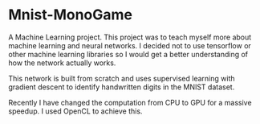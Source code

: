 # Mnist-MonoGame
A Machine Learning project. This project was to teach myself more about machine learning and neural networks. I decided not to use tensorflow or other machine learning libraries so I would get a better understanding of how the network actually works.

This network is built from scratch and uses supervised learning with gradient descent to identify handwritten digits in the MNIST dataset.

Recently I have changed the computation from CPU to GPU for a massive speedup. I used OpenCL to achieve this. 
